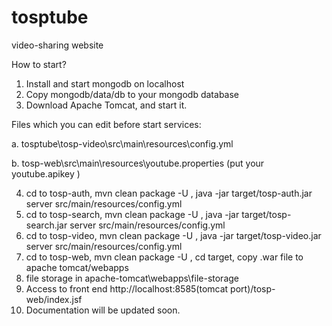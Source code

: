 # tosptube
video-sharing website

How to start?
1. Install and start mongodb on localhost
2. Copy mongodb/data/db to your mongodb database
3. Download Apache Tomcat, and start it.

Files which you can edit before start services:

a. tosptube\tosp-video\src\main\resources\config.yml

b. tosp-web\src\main\resources\youtube.properties (put your youtube.apikey )

4. cd to tosp-auth, mvn clean package -U , java -jar target/tosp-auth.jar server src/main/resources/config.yml
5. cd to tosp-search, mvn clean package -U , java -jar target/tosp-search.jar server src/main/resources/config.yml
6. cd to tosp-video, mvn clean package -U , java -jar target/tosp-video.jar server src/main/resources/config.yml
7. cd to tosp-web, mvn clean package -U , cd target, copy .war file to apache tomcat/webapps
8. file storage in apache-tomcat\webapps\file-storage
9. Access to front end http://localhost:8585(tomcat port)/tosp-web/index.jsf 
10. Documentation will be updated soon.

